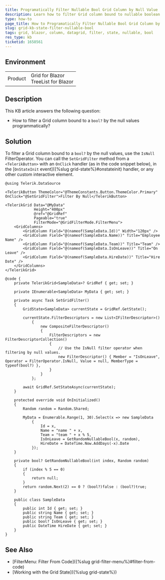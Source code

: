 ```yaml
---
title: Programatically Filter Nullable Bool Grid Column by Null Value
description: Learn how to filter Grid column bound to nullable boolean values programmatically. Discrover one of the many features of the Grid State.
type: how-to
page_title: How to Programatically Filter Nullable Bool Grid Column by Null Value
slug: grid-kb-state-filter-nullable-bool
tags: grid, blazor, column, datagrid, filter, state, nullable, bool
res_type: kb
ticketid: 1658561
---
```


## Environment

<table>
    <tbody>
        <tr>
            <td>Product</td>
            <td>Grid for Blazor <br /> TreeList for Blazor</td>
        </tr>
    </tbody>
</table>

## Description

This KB article answers the following question:
- How to filter a Grid column bound to a `bool?` by the null values programmatically?

## Solution

To filter a Grid column bound to a `bool?` by the null values, use the `IsNull` FilterOperator. You can call the `SetGridFilter` method from a `<TelerikButton>` with an `OnClick` handler (as in the code snippet below), in the [`OnStateInit` event]({%slug grid-state%}#onstateinit) handler, or any other custom interactive element.

````CSHTML
@using Telerik.DataSource

<TelerikButton ThemeColor="@ThemeConstants.Button.ThemeColor.Primary" OnClick="@SetGridFilter">Filter By Null</TelerikButton>

<TelerikGrid Data="@MyData"
             Height="400px"
             @ref="@GridRef"
             Pageable="true"
             FilterMode="@GridFilterMode.FilterMenu">
    <GridColumns>
        <GridColumn Field="@(nameof(SampleData.Id))" Width="120px" />
        <GridColumn Field="@(nameof(SampleData.Name))" Title="Employee Name" />
        <GridColumn Field="@(nameof(SampleData.Team))" Title="Team" />
        <GridColumn Field="@(nameof(SampleData.IsOnLeave))" Title="On Leave" />
        <GridColumn Field="@(nameof(SampleData.HireDate))" Title="Hire Date" />
    </GridColumns>
</TelerikGrid>

@code {
    private TelerikGrid<SampleData>? GridRef { get; set; }

    private IEnumerable<SampleData> MyData { get; set; }

    private async Task SetGridFilter()
    {
        GridState<SampleData> currentState = GridRef.GetState();

        currentState.FilterDescriptors = new List<IFilterDescriptor>()
            {
                new CompositeFilterDescriptor()
                {
                    FilterDescriptors = new FilterDescriptorCollection()
                    {
                        // Use the IsNull filter operator when filtering by null values.
                        new FilterDescriptor() { Member = "IsOnLeave", Operator = FilterOperator.IsNull, Value = null, MemberType = typeof(bool?) },
                    }
                }
            };

        await GridRef.SetStateAsync(currentState);
    }

    protected override void OnInitialized()
    {
        Random random = Random.Shared;

        MyData = Enumerable.Range(1, 30).Select(x => new SampleData
            {
                Id = x,
                Name = "name " + x,
                Team = "team " + x % 5,
                IsOnLeave = GetRandomNullableBool(x, random),
                HireDate = DateTime.Now.AddDays(-x).Date
            });
    }

    private bool? GetRandomNullableBool(int index, Random random)
    {
        if (index % 5 == 0)
        {
            return null;
        }
        return random.Next(2) == 0 ? (bool?)false : (bool?)true;
    }

    public class SampleData
    {
        public int Id { get; set; }
        public string Name { get; set; }
        public string Team { get; set; }
        public bool? IsOnLeave { get; set; }
        public DateTime HireDate { get; set; }
    }
}
````

## See Also

* [FilterMenu: Filter From Code]({%slug grid-filter-menu%}#filter-from-code)
* [Working with the Grid State]({%slug grid-state%})